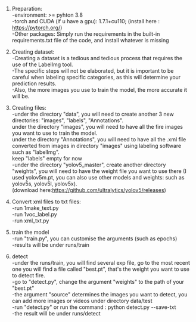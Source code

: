 1. Preparation:     
    -environment: >= pyhton 3.8    
    -torch and CUDA (if u have a gpu): 1.7.1+cu110; (install here : https://pytorch.org/)                  
    -Other packages: Simply run the requirements in the built-in requirements.txt file of the code, and install whatever is missing     


2. Creating dataset:       
    -Creating a dataset is a tedious and tedious process that requires the use of the LabelImg tool.     
    -The specific steps will not be elaborated, but it is important to be careful when labeling specific categories, as this will determine your prediction results.     
    -Also, the more images you use to train the model, the more accurate it will be.     


4. Creating files:    
    -under the directory "data", you will need to create another 3 new directories: "images", "labels", "Annotations".    
        under the directory "images", you will need to have all the fire images you want to use to train the model.    
        under the directory "Annotations", you will need to have all the .xml file converted from images in directory "images" using labeling software such as "labelImg".    
        keep "labels" empty for now    
    -under the directory "yolov5_master", create another directory "weights", you will need to have the weight file you want to use there (I used yolov5m.pt, you can also use other models and weights: such as yolov5s, yolov5l, yolov5x).     
    (download here:https://github.com/ultralytics/yolov5/releases)


5. Convert xml files to txt files:     
    -run 1make_text.py    
    -run 1voc_label.py    
    -run xml_txt.py    


6. train the model    
    -run "train.py", you can customise the arguments (such as epochs)    
    -results will be under runs/train    


8. detect     
    -under the runs/train, you will find several exp file, go to the most recent one you will find a file called "best.pt", that's the weight you want to use to detect fire.    
    -go to "detect.py", change the argument "weights" to the path of your "best.pt"     
    -the argument "source" determines the images you want to detect, you can add more images or videos under directory data/test    
    -run "detect.py" or run the command : python detect.py --save-txt    
    -the result will be under runs/detect     

